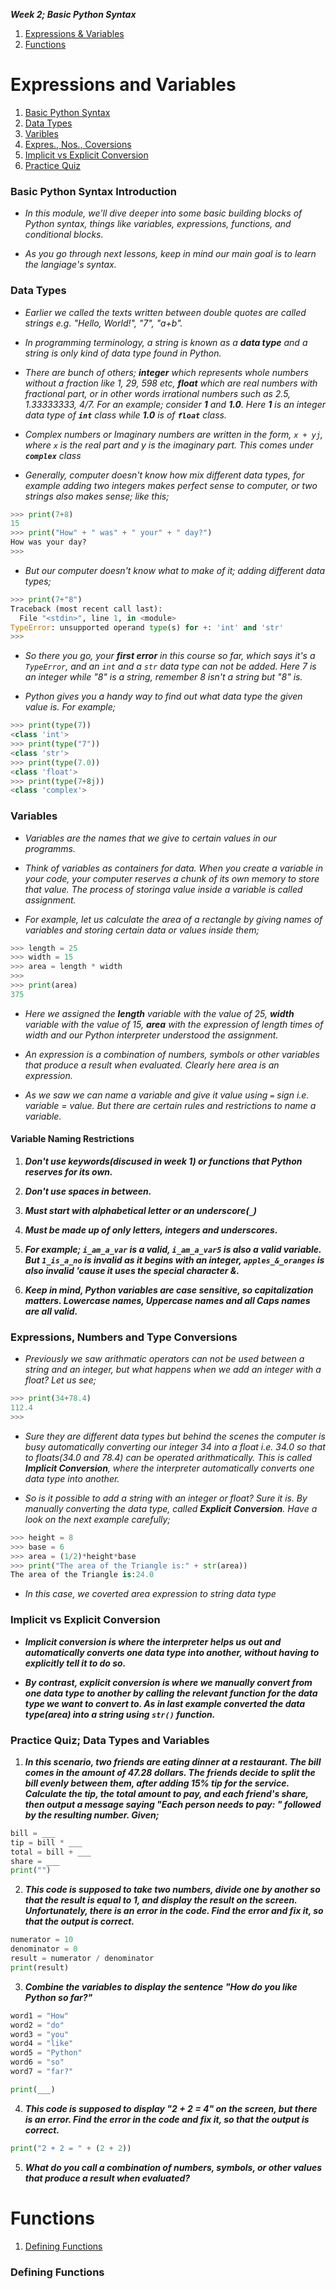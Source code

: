 ***Week 2; Basic Python Syntax***
1. [Expressions & Variables](#expressions-and-variables)
2. [Functions](#functions)


# Expressions and Variables
1. [Basic Python Syntax](#basic-python-syntax-introduction)
1. [Data Types](#data-types)
1. [Varibles](#variables)
1. [Expres., Nos., Coversions](#expressions-numbers-and-type-conversions)
1. [Implicit vs Explicit Conversion](#implicit-vs-explicit-conversion)
1. [Practice Quiz](#practice-quiz-data-types-and-variables)

### Basic Python Syntax Introduction

- *In this module, we'll dive deeper into some basic building blocks of Python syntax, things like variables, expressions, functions, and conditional blocks.*

- *As you go through next lessons, keep in mind our main goal is to learn the langiage's syntax.*

### Data Types

- *Earlier we called the texts written between double quotes are called strings e.g. "Hello, World!", "7", "a+b".*

- *In programming terminology, a string is known as a __data type__ and a string is only kind of data type found in Python.*

- *There are bunch of others; __integer__ which represents whole numbers without a fraction like 1, 29, 598 etc, __float__ which are real numbers with fractional part, or in other words irrational numbers such as 2.5, 1.33333333, 4/7. For an example; consider __1__ and __1.0__. Here __1__ is an integer data type of <code>__int__</code> class while __1.0__ is of <code>__float__</code> class.*

- *Complex numbers or Imaginary numbers are written in the form, <code>x + yj</code>, where <code>x</code> is the real part and </code>y</code> is the imaginary part. This comes under <code>__complex__</code> class*

- *Generally, computer doesn't know how mix different data types, for example adding two integers makes perfect sense to computer, or two strings also makes sense; like this;*
```Python
>>> print(7+8)
15
>>> print("How" + " was" + " your" + " day?")
How was your day?
>>>
```

- *But our computer doesn't know what to make of it; adding different data types;*
```Python
>>> print(7+"8")
Traceback (most recent call last):
  File "<stdin>", line 1, in <module>
TypeError: unsupported operand type(s) for +: 'int' and 'str'
>>>
```

- *So there you go, your __first error__ in this course so far, which says it's a <code>TypeError</code>, and an <code>int</code> and a <code>str</code> data type can not be added. Here 7 is an integer while "8" is a string, remember 8 isn't a string but "8" is.*

- *Python gives you a handy way to find out what data type the given value is. For example;*
```Python
>>> print(type(7))
<class 'int'>
>>> print(type("7"))
<class 'str'>
>>> print(type(7.0))
<class 'float'>
>>> print(type(7+8j))
<class 'complex'>
```

### Variables

- *Variables are the names that we give to certain values in our programms.*

- *Think of variables as containers for data. When you create a variable in your code, your computer reserves a chunk of its own memory to store that value. The process of storinga value inside a variable is called assignment.*

- *For example, let us calculate the area of a rectangle by giving names of variables and storing certain data or values inside them;*
```Python
>>> length = 25
>>> width = 15
>>> area = length * width
>>>
>>> print(area)
375
```

- *Here we assigned the __length__ variable with the value of 25, __width__ variable with the value of 15, __area__ with the expression of length times of width and our Python interpreter understood the assignment.*

- *An expression is a combination of numbers, symbols or other variables that produce a result when evaluated. Clearly here area is an expression.*

- *As we saw we can name a variable and give it value using <code>=</code> sign i.e. variable = value. But there are certain rules and restrictions to name a variable.*

#### Variable Naming Restrictions

1. ***Don't use keywords(discused in week 1) or functions that Python reserves for its own.***

2. ***Don't use spaces in between.***

3. ***Must start with alphabetical letter or an underscore(<code>_</code>)***

4. ***Must be made up of only letters, integers and underscores.***

5. ***For example; <code>i_am_a_var</code> is a valid, <code>i_am_a_var5</code> is also a valid variable. But <code>1_is_a_no</code> is invalid as it begins with an integer, <code>apples_&_oranges</code> is also invalid 'cause it uses the special character &.***

6. ***Keep in mind, Python variables are case sensitive, so capitalization matters. Lowercase names, Uppercase names and all Caps names are all valid.***

### Expressions, Numbers and Type Conversions

- *Previously we saw arithmatic operators can not be used between a string and an integer, but what happens when we add an integer with a float? Let us see;*
```Python
>>> print(34+78.4)
112.4
>>>
```

- *Sure they are different data types but behind the scenes the computer is busy automatically converting our integer 34 into a float i.e. 34.0 so that to floats(34.0 and 78.4) can be operated arithmatically. This is called __Implicit Conversion__, where the interpreter automatically converts one data type into another.*

- *So is it possible to add a string with an integer or float? Sure it is. By manually converting the data type, called __Explicit Conversion__. Have a look on the next example carefully;*
```Python
>>> height = 8
>>> base = 6
>>> area = (1/2)*height*base
>>> print("The area of the Triangle is:" + str(area))
The area of the Triangle is:24.0
```

- *In this case, we coverted area expression to string data type*

### Implicit vs Explicit Conversion

- ***Implicit conversion is where the interpreter helps us out and automatically converts one data type into another, without having to explicitly tell it to do so.***

- ***By contrast, explicit conversion is where we manually convert from one data type to another by calling the relevant function for the data type we want to convert to. As in last example converted the data type(area) into a string using <code>str()</code> function.***

### Practice Quiz; Data Types and Variables

1. ***In this scenario, two friends are eating dinner at a restaurant. The bill comes in the amount of 47.28 dollars. The friends decide to split the bill evenly between them, after adding 15% tip for the service. Calculate the tip, the total amount to pay, and each friend's share, then output a message saying "Each person needs to pay: " followed by the resulting number. Given;***
```Python
bill = ___
tip = bill * ___
total = bill + ___
share = ___ 
print("")
```

2. ***This code is supposed to take two numbers, divide one by another so that the result is equal to 1, and display the result on the screen. Unfortunately, there is an error in the code. Find the error and fix it, so that the output is correct.***
```Python
numerator = 10
denominator = 0
result = numerator / denominator
print(result)
```

3. ***Combine the variables to display the sentence "How do you like Python so far?"***
```Python
word1 = "How"
word2 = "do"
word3 = "you"
word4 = "like"
word5 = "Python"
word6 = "so"
word7 = "far?"

print(___)
```

4. ***This code is supposed to display "2 + 2 = 4" on the screen, but there is an error. Find the error in the code and fix it, so that the output is correct.***
```Python
print("2 + 2 = " + (2 + 2))
```

5. ***What do you call a combination of numbers, symbols, or other values that produce a result when evaluated?***

# Functions
1. [Defining Functions](#defining-functions)

### Defining Functions